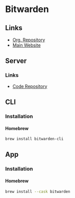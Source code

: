 # Bitwarden

<!--
https://github.com/beevelop/TSHITS/tree/f353374de23cc334d7e108c2a6005e8c2582cc49/services/bitwarden
-->

## Links

- [Org. Repository](https://github.com/bitwarden/)
- [Main Website](https://bitwarden.com)

## Server

### Links

- [Code Repository](https://github.com/bitwarden/server)

## CLI

### Installation

#### Homebrew

```sh
brew install bitwarden-cli
```

## App

### Installation

#### Homebrew

```sh
brew install --cask bitwarden
```
